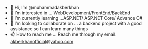 - 👋 Hi, I’m @muhammadakberkhan
- 👀 I’m interested in ... WebDevelopment/FrontEnd/BackEnd
- 🌱 I’m currently learning ...ASP.NET/ ASP.NET Core/ Advance C#
- 💞️ I’m looking to collaborate on ... a backend project with a good assistance so I can learn many things
- 📫 How to reach me ... Reach me through my email: akberkhanofficial@yahoo.com

<!---
muhammadakberkhan/muhammadakberkhan is a ✨ special ✨ repository because its `README.md` (this file) appears on your GitHub profile.
You can click the Preview link to take a look at your changes.
--->
